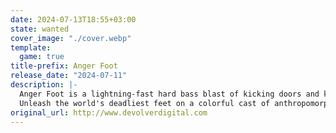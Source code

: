 ```yaml
---
date: 2024-07-13T18:55+03:00
state: wanted
cover_image: "./cover.webp"
template:
  game: true
title-prefix: Anger Foot
release_date: "2024-07-11"
description: |-
  Anger Foot is a lightning-fast hard bass blast of kicking doors and kicking ass. Crash through the caffeine-fueled fever dream of Shit City, putting the boot to a menacing menagerie of merciless gangsters.
  Unleash the world's deadliest feet on a colorful cast of anthropomorphic enemies. Clearing out slums, sewers, and skyscrapers as you grab new weapons, unlock new sneakers, and upgrade your powers in absurd and wonderful ways. Kick and shoot your way to the exit as you leave behind a smoldering trail of shattered doors, broken bones, and crumpled energy drinks.Fast-Paced Ass Kicking ActionShit City is a disease and your foot is the cure. Lace-up a capricious collection of formidable footwear to fight through a diverse series of deranged city districts.Vibrant Visuals, Relentless BeatsEnjoy a concussive, bass-thumping soundtrack as you stampede through a feverish criminal underworld. An assault on all your senses. Including common sense.Run. Kick. RepeatAre you the god of style, speed, or power? Discover secrets and unlocks that encourage replayability - and learn to tackle levels in new creative, ridiculous, and devastating ways.Master The FootBecome one with the toes and be quick on the trigger. Your skills must surpass human comprehension if you are to prevail and learn the secret of the Anger Foot.
original_url: http://www.devolverdigital.com
---
```

